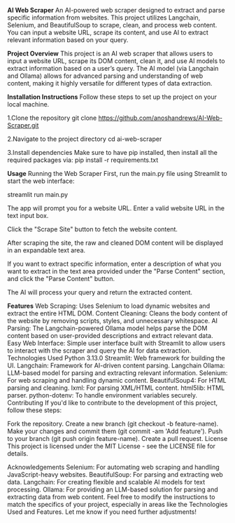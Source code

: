 **AI Web Scraper**
An AI-powered web scraper designed to extract and parse specific information from websites. This project utilizes Langchain, Selenium, and BeautifulSoup to scrape, clean, and process web content. You can input a website URL, scrape its content, and use AI to extract relevant information based on your query.

**Project Overview**
This project is an AI web scraper that allows users to input a website URL, scrape its DOM content, clean it, and use AI models to extract information based on a user’s query. The AI model (via Langchain and Ollama) allows for advanced parsing and understanding of web content, making it highly versatile for different types of data extraction.

 **Installation Instructions**
Follow these steps to set up the project on your local machine.

1.Clone the repository
git clone https://github.com/anoshandrews/AI-Web-Scraper.git

2.Navigate to the project directory
cd ai-web-scraper

3.Install dependencies
Make sure to have pip installed, then install all the required packages via:
pip install -r requirements.txt

**Usage**
Running the Web Scraper
First, run the main.py file using Streamlit to start the web interface:

streamlit run main.py

The app will prompt you for a website URL. Enter a valid website URL in the text input box.

Click the "Scrape Site" button to fetch the website content.

After scraping the site, the raw and cleaned DOM content will be displayed in an expandable text area.

If you want to extract specific information, enter a description of what you want to extract in the text area provided under the "Parse Content" section, and click the "Parse Content" button.

The AI will process your query and return the extracted content.

**Features**
Web Scraping: Uses Selenium to load dynamic websites and extract the entire HTML DOM.
Content Cleaning: Cleans the body content of the website by removing scripts, styles, and unnecessary whitespace.
AI Parsing: The Langchain-powered Ollama model helps parse the DOM content based on user-provided descriptions and extract relevant data.
Easy Web Interface: Simple user interface built with Streamlit to allow users to interact with the scraper and query the AI for data extraction.
Technologies Used
Python 3.13.0
Streamlit: Web framework for building the UI.
Langchain: Framework for AI-driven content parsing.
Langchain Ollama: LLM-based model for parsing and extracting relevant information.
Selenium: For web scraping and handling dynamic content.
BeautifulSoup4: For HTML parsing and cleaning.
lxml: For parsing XML/HTML content.
html5lib: HTML parser.
python-dotenv: To handle environment variables securely.
Contributing
If you'd like to contribute to the development of this project, follow these steps:

Fork the repository.
Create a new branch (git checkout -b feature-name).
Make your changes and commit them (git commit -am 'Add feature').
Push to your branch (git push origin feature-name).
Create a pull request.
License
This project is licensed under the MIT License - see the LICENSE file for details.

Acknowledgements
Selenium: For automating web scraping and handling JavaScript-heavy websites.
BeautifulSoup: For parsing and extracting web data.
Langchain: For creating flexible and scalable AI models for text processing.
Ollama: For providing an LLM-based solution for parsing and extracting data from web content.
Feel free to modify the instructions to match the specifics of your project, especially in areas like the Technologies Used and Features. Let me know if you need further adjustments!






